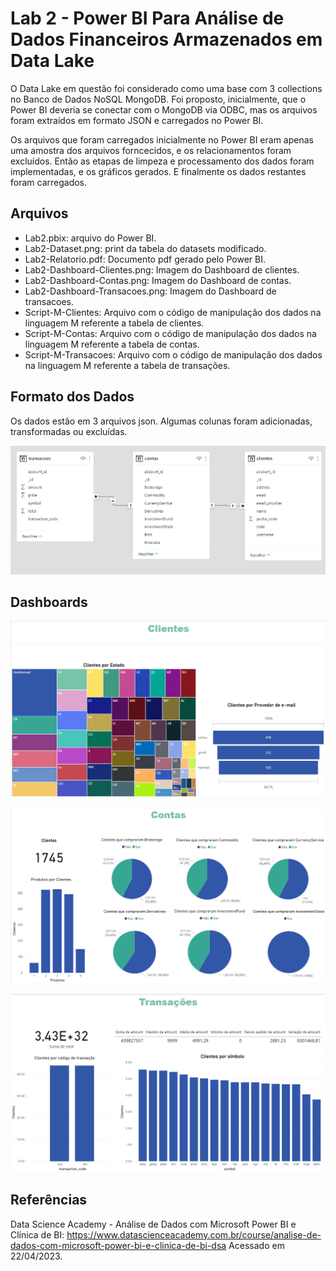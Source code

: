 # Lab 2 - Power BI Para Análise de Dados Financeiros Armazenados em Data Lake
O Data Lake em questão foi considerado como uma base com 3 collections no Banco de Dados NoSQL MongoDB.
Foi proposto, inicialmente, que o Power BI deveria se conectar com o MongoDB via ODBC, 
mas os arquivos foram extraídos em formato JSON e carregados no Power BI.

Os arquivos que foram carregados inicialmente no Power BI eram apenas uma amostra dos arquivos forncecidos, e os relacionamentos foram excluídos.
Então as etapas de limpeza e processamento dos dados foram implementadas, e os gráficos gerados. E finalmente os dados restantes foram carregados.


## Arquivos
- Lab2.pbix: arquivo do Power BI.
- Lab2-Dataset.png: print da tabela do datasets modificado.
- Lab2-Relatorio.pdf: Documento pdf gerado pelo Power BI.
- Lab2-Dashboard-Clientes.png: Imagem do Dashboard de clientes.
- Lab2-Dashboard-Contas.png: Imagem do Dashboard de contas.
- Lab2-Dashboard-Transacoes.png: Imagem do Dashboard de transacoes.
- Script-M-Clientes: Arquivo com o código de manipulação dos dados na linguagem M referente a tabela de clientes.
- Script-M-Contas: Arquivo com o código de manipulação dos dados na linguagem M referente a tabela de contas.
- Script-M-Transacoes: Arquivo com o código de manipulação dos dados na linguagem M referente a tabela de transações.


## Formato dos Dados
Os dados estão em 3 arquivos json.
Algumas colunas foram adicionadas, transformadas ou excluídas. 

![Dataset-Lab2](Lab2-Dataset.png)

## Dashboards
![Clientes](Lab2-Dashboard-Clientes.png)

![Contas](Lab2-Dashboard-Contas.png)

![Transacoes](Lab2-Dashboard-Transacoes.png)


## Referências
Data Science Academy - Análise de Dados com Microsoft Power BI e Clínica de BI: 
https://www.datascienceacademy.com.br/course/analise-de-dados-com-microsoft-power-bi-e-clinica-de-bi-dsa
Acessado em 22/04/2023.